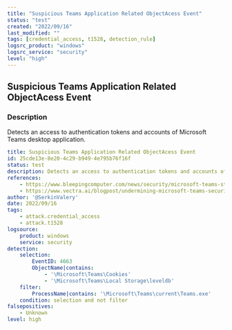 ```yaml
---
title: "Suspicious Teams Application Related ObjectAcess Event"
status: "test"
created: "2022/09/16"
last_modified: ""
tags: [credential_access, t1528, detection_rule]
logsrc_product: "windows"
logsrc_service: "security"
level: "high"
---
```


## Suspicious Teams Application Related ObjectAcess Event

### Description

Detects an access to authentication tokens and accounts of Microsoft Teams desktop application.

```yml
title: Suspicious Teams Application Related ObjectAcess Event
id: 25cde13e-8e20-4c29-b949-4e795b76f16f
status: test
description: Detects an access to authentication tokens and accounts of Microsoft Teams desktop application.
references:
    - https://www.bleepingcomputer.com/news/security/microsoft-teams-stores-auth-tokens-as-cleartext-in-windows-linux-macs/
    - https://www.vectra.ai/blogpost/undermining-microsoft-teams-security-by-mining-tokens
author: '@SerkinValery'
date: 2022/09/16
tags:
    - attack.credential_access
    - attack.t1528
logsource:
    product: windows
    service: security
detection:
    selection:
        EventID: 4663
        ObjectName|contains:
            - '\Microsoft\Teams\Cookies'
            - '\Microsoft\Teams\Local Storage\leveldb'
    filter:
        ProcessName|contains: '\Microsoft\Teams\current\Teams.exe'
    condition: selection and not filter
falsepositives:
    - Unknown
level: high

```
